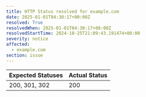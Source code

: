 ```yaml
---
title: HTTP Status resolved for example.com
date: 2025-01-01T04:30:17+00:00Z
resolved: True
resolvedWhen: 2025-01-01T04:30:17+00:00Z
resolvedStartTime: 2024-10-25T21:09:43.191474+00:00
severity: notice
affected:
  - example.com
section: issue
---
```


| Expected Statuses | Actual Status  |
|-------------------|----------------|
| 200, 301, 302 | 200 |
